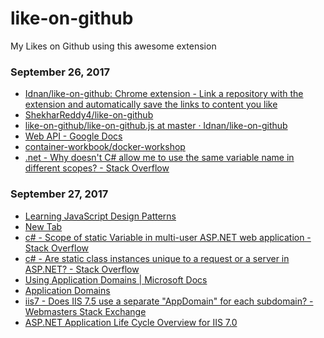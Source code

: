 # like-on-github
My Likes on Github using this awesome extension

### September 26, 2017 
- [Idnan/like-on-github: Chrome extension - Link a repository with the extension and automatically save the links to content you like](https://github.com/Idnan/like-on-github) 
- [ShekharReddy4/like-on-github](https://github.com/ShekharReddy4/like-on-github) 
- [like-on-github/like-on-github.js at master · Idnan/like-on-github](https://github.com/Idnan/like-on-github/blob/master/like-on-github.js) 
- [Web API - Google Docs](https://docs.google.com/document/d/1Ogm-lqoy4vY3yT8v7YuQaV0sAa_T35-vXFZ2fi4ljng/edit) 
- [container-workbook/docker-workshop](https://github.com/container-workbook/docker-workshop) 
- [.net - Why doesn't C# allow me to use the same variable name in different scopes? - Stack Overflow](https://stackoverflow.com/questions/4649947/why-doesnt-c-sharp-allow-me-to-use-the-same-variable-name-in-different-scopes) 

### September 27, 2017 
- [Learning JavaScript Design Patterns](https://addyosmani.com/resources/essentialjsdesignpatterns/book/index.html) 
- [New Tab](chrome://newtab/) 
- [c# - Scope of static Variable in multi-user ASP.NET web application - Stack Overflow](https://stackoverflow.com/questions/14154892/scope-of-static-variable-in-multi-user-asp-net-web-application) 
- [c# - Are static class instances unique to a request or a server in ASP.NET? - Stack Overflow](https://stackoverflow.com/questions/194999/are-static-class-instances-unique-to-a-request-or-a-server-in-asp-net) 
- [Using Application Domains | Microsoft Docs](https://docs.microsoft.com/en-us/dotnet/framework/app-domains/use) 
- [Application Domains](https://msdn.microsoft.com/en-us/library/cxk374d9.aspx) 
- [iis7 - Does IIS 7.5 use a separate "AppDomain" for each subdomain? - Webmasters Stack Exchange](https://webmasters.stackexchange.com/questions/72488/does-iis-7-5-use-a-separate-appdomain-for-each-subdomain) 
- [ASP.NET Application Life Cycle Overview for IIS 7.0](https://msdn.microsoft.com/en-us/library/bb470252(v=vs.100).aspx) 
